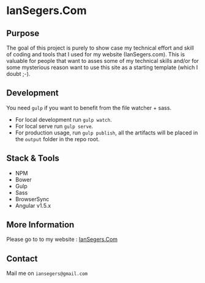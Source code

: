 # IanSegers.Com #

## Purpose ##
The goal of this project is purely to show case my technical effort and skill of coding and tools that I used for my website (IanSegers.com). 
This is valuable for people that want to asses some of my technical skills and/or for some mysterious reason want to use this site as a starting template (which I doubt ;-).
 
## Development ##
You need `gulp` if you want to benefit from the file watcher + sass. 

- For local development run `gulp watch`.
- For local serve run `gulp serve`.
- For production usage, run `gulp publish`, all the artifacts will be placed in the `output` folder in the repo root.

## Stack & Tools ##
- NPM
- Bower
- Gulp
- Sass
- BrowserSync
- Angular v1.5.x

## More Information ##
Please go to to my website : <a href="http://www.iansegers.com">IanSegers.Com</a>

## Contact ##
Mail me on `iansegers@gmail.com`